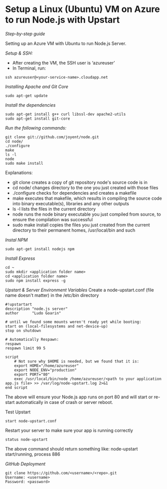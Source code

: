 Setup a Linux (Ubuntu) VM on Azure to run Node.js with Upstart
===================

*Step-by-step guide*
  
Setting up an Azure VM with Ubuntu to run Node.js Server.  
  

*Setup & SSH:*
  * After creating the VM, the SSH user is ‘azureuser’
  * In Terminal, run: 

```shell
ssh azureuser@<your-service-name>.cloudapp.net
```


*Installing Apache and Git Core*
```shell
sudo apt-get update
```

*Install the dependencies*
```shell
sudo apt-get install g++ curl libssl-dev apache2-utils
sudo apt-get install git-core
```

*Run the following commands:*

```shell
git clone git://github.com/joyent/node.git
cd node/
./configure 
make
ls -l
node
sudo make install
```

Explanations:  
* git clone creates a copy of git repository node's source code is in
* cd node/ changes directory to the one you just created with those files
* ./configure checks for dependencies and creates a makefile
* make executes that makefile, which results in compiling the source code into binary executable(s), libraries and any other outputs
* ls -l lists the files in the current directory
* node runs the node binary executable you just compiled from source, to ensure the compilation was successful
* sudo make install copies the files you just created from the current directory to their permanent homes, /usr/local/bin and such

*Instal NPM*
```shell
sudo apt-get install nodejs npm
```

*Install Express*
```shell
cd ~
sudo mkdir <application folder name>
cd <application folder name>
sudo npm install express -g
```

*Upstart & Server Environment Variables*
Create a node-upstart.conf (file name doesn't matter) in the /etc/bin directory
```shell
#!upstartart
description "node.js server"
author      "Ludo Goarin"

# until we found some mounts weren't ready yet while booting:
start on (local-filesystems and net-device-up)
stop on shutdown

# Automatically Respawn:
respawn
respawn limit 99 5

script
    # Not sure why $HOME is needed, but we found that it is:
    export HOME="/home/azureuser"
    export NODE_ENV="production"
    export PORT="80"
    exec /usr/local/bin/node /home/azureuser/<path to your application app.js file> >> /var/log/node-upstart.log 2>&1
end script
```
The above will ensure your Node.js app runs on port 80 and will start or re-start automatically in case of crash or server reboot.  


Test Upstart
```shell
start node-upstart.conf
```
Restart your server to make sure your app is running correctly
```shell
status node-upstart
```
The above command should return something like: node-upstart start/running, process 886

*GitHub Deployment*
```shell
git clone https://github.com/<username>/<repo>.git
Username: <username>
Password: <password>
```

